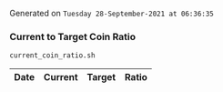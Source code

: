 Generated on `Tuesday 28-September-2021 at 06:36:35`

### Current to Target Coin Ratio
`current_coin_ratio.sh`

Date|Current|Target|Ratio
---|---|---|---
